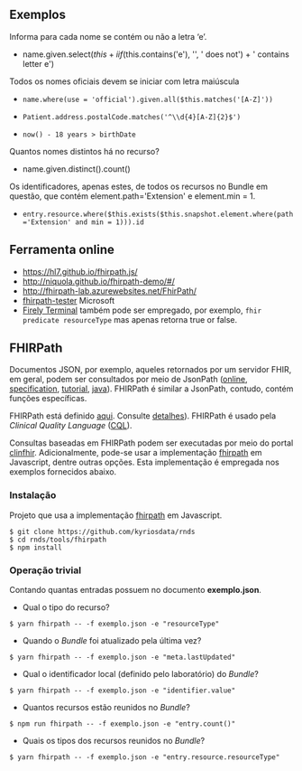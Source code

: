 ## Exemplos

Informa para cada nome se contém ou não a letra ‘e’.
- name.given.select($this +  iif($this.contains('e'), '', ' does not') + ' contains letter e')

Todos os nomes oficiais devem se iniciar com letra maiúscula
- `name.where(use = 'official').given.all($this.matches('[A-Z]'))`

- `Patient.address.postalCode.matches('^\\d{4}[A-Z]{2}$')`

- `now() - 18 years > birthDate`

Quantos nomes distintos há no recurso?
- name.given.distinct().count()

Os identificadores, apenas estes, de todos os recursos no Bundle em questão, 
que contém element.path='Extension' e element.min = 1. 
- `entry.resource.where($this.exists($this.snapshot.element.where(path='Extension' and min = 1))).id`

## Ferramenta online

- https://hl7.github.io/fhirpath.js/
- http://niquola.github.io/fhirpath-demo/#/
- http://fhirpath-lab.azurewebsites.net/FhirPath/
- [fhirpath-tester](https://apps.microsoft.com/store/detail/fhirpath-tester/9NXV8QDQ154V?hl=en-us&gl=us) Microsoft
- [Firely Terminal](https://fire.ly/products/firely-terminal/) também pode ser empregado, por exemplo, `fhir predicate resourceType` mas apenas retorna true or false.


## FHIRPath

Documentos JSON, por exemplo, aqueles retornados por um servidor FHIR, em geral, podem ser consultados por meio de JsonPath ([online](https://jsonpath.com/), [specification](https://goessner.net/articles/JsonPath/), [tutorial](https://www.baeldung.com/guide-to-jayway-jsonpath), [java](https://github.com/json-path/JsonPath)). FHIRPath é similar a JsonPath, contudo, contém funções específicas.

FHIRPath está definido [aqui](http://hl7.org/fhirpath/). Consulte [detalhes](https://github.com/HL7/FHIRPath/blob/master/spec/index.adoc)). FHIRPath é usado pela _Clinical Quality Language_ ([CQL](https://cql.hl7.org/index.html)).

Consultas baseadas em FHIRPath podem ser executadas por meio do portal [clinfhir](http://clinfhir.com). Adicionalmente, pode-se usar a implementação [fhirpath](https://github.com/HL7/fhirpath.js) em Javascript, dentre outras opções.
Esta implementação é empregada nos exemplos fornecidos abaixo.

### Instalação

Projeto que usa a implementação [fhirpath](https://github.com/HL7/fhirpath.js) em Javascript.

```shell
$ git clone https://github.com/kyriosdata/rnds
$ cd rnds/tools/fhirpath
$ npm install
```

### Operação trivial

Contando quantas entradas possuem no documento **exemplo.json**.

- Qual o tipo do recurso?

```shell
$ yarn fhirpath -- -f exemplo.json -e "resourceType"
```

- Quando o _Bundle_ foi atualizado pela última vez?

```shell
$ yarn fhirpath -- -f exemplo.json -e "meta.lastUpdated"
```

- Qual o identificador local (definido pelo laboratório) do _Bundle_?

```shell
$ yarn fhirpath -- -f exemplo.json -e "identifier.value"
```

- Quantos recursos estão reunidos no _Bundle_?

```shell
$ npm run fhirpath -- -f exemplo.json -e "entry.count()"
```

- Quais os tipos dos recursos reunidos no _Bundle_?

```shell
$ yarn fhirpath -- -f exemplo.json -e "entry.resource.resourceType"
```
